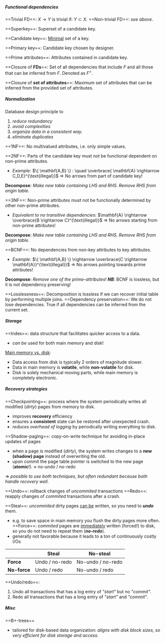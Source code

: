 
##### Functional dependencies

==Trivial FD==: $X  \rightarrow Y$ is trivial if: $Y \subset X$.
==Non-trivial FD==: *see above*.

==Superkey==: Superset of a candidate key.

==Candidate key==: <U>Minimal</U> set of a key.

==Primary key==: Candidate key chosen by designer. 

==Prime attributes==: Attributes contained in candidate key. 

==Closure of **FDs**==: Set of all dependencies that include *F* and all those that can be inferred from *F*. Denoted as $F^+$.

==Closure of **set of attributes**==: Maximum set of attributes that can be inferred from the provided set of attributes. 

##### Normalization
Database design principle to 
1. *reduce redundancy*
2. *avoid complexities*
3. *organize data in a consistent way.*
4. *eliminate duplicates*

==1NF==: No multivalued attributes, i.e. only simple values. 

==2NF==: Parts of the candidate key must not be functional dependent on non-prime attributes. 
- *Example:* $\{ \mathbf{A,B} \} :  \quad \overbrace{ \mathbf{A} \rightarrow C,D,E}^{\text{illegal}}$
$\Rightarrow$ No arrows from part of candidate key!

**Decompose**: *Make new table containing LHS and RHS. Remove RHS from origin table.*

==3NF==: Non-prime attributes must not be functionally determined by other non-prime attributes.
- *Equivalent to no transitive dependencies*: $\mathbf{A} \rightarrow \overbrace{B \rightarrow C}^{\text{illegal}}$
$\Rightarrow$ No arrows starting from non-prime attributes!

**Decompose**: *Make new table containing LHS and RHS. Remove RHS from origin table.*

==BCNF==: No dependencies from non-key attributes to key attributes.
- *Example*: $\{ \mathbf{A,B} \} \rightarrow \overbrace{C \rightarrow \mathbf{A}}^{\text{illegal}}$
$\Rightarrow$ No arrows pointing towards prime attributes!

**Decompose**: *Remove one of the prime-attributes*!
***NB***: BCNF is lossless, but it is not dependency preserving!

==Losslessness==: Decomposition is lossless if we can recover initial table by performing multiple joins.
==Dependency preservation==: We do not lose dependencies. True if all dependencies can be inferred from the current set. 


##### Storage

==Index==: data structure that facilitates quicker access to a data. 
- *can be* used for both main memory and disk!

<u>Main memory vs. disk</u>:
- Data access from disk is typically 2 orders of magnitude slower. 
- Data in main memory is **volatile**, while **non-volatile** for disk.
- Disk is solely mechanical moving parts, while main memory is completely electronic.

##### Recovery strategies

==Checkpointing==: process where the system periodically writes all modified (*dirty*) pages from memory to disk.
- improves **recovery** efficiency
- ensures a **consistent** state can be restored after unexpected crash.
- *reduces overhead of logging* by periodically writing everything to disk.

==Shadow-paging==: copy-on-write technique for avoiding in-place updates of pages
- when a page is modified (*dirty*), the system writes changes to a **new (shadow) page** instead of overwriting the old.
- upon commit the page table pointer is switched to the new page (**atomic**!). 
$\approx$ no-undo / no-redo

$\Longrightarrow$ *possible to use both techniques, but often redundant because both handle recovery well*.

==Undo==: rollback changes of *uncommited* transactions
==Redo==: reapply changes of *commited* transactions after a crash. 

==Steal==: *uncommited* dirty pages <u>can be</u> written, so you need to ***undo*** them.
- e.g. to save space in main memory you flush the dirty pages more often.
==Force==: *commited* pages are <u>immediately</u> written (forced!) to disk, so you do not need to repeat them (***no-redo***). 
- generally not favorable because it leads to a ton of continuously costly I/Os

|              | Steal          | No-steal          |
| ------------ | -------------- | ----------------- |
| **Force**    | Undo / no-redo | No-undo / no-redo |
| **No-force** | Undo / redo    | No-undo / redo    |

==Undo/redo==:
1. Undo all transactions that has a log entry of *"start"* but no *"commit"*.
2. Redo all transactions that has a long entry of *"start"* and *"commit"*.

##### Misc

==B+-trees==
- tailored for disk-based data organization: *aligns with disk block sizes, so very efficient for disk storage and access.*
